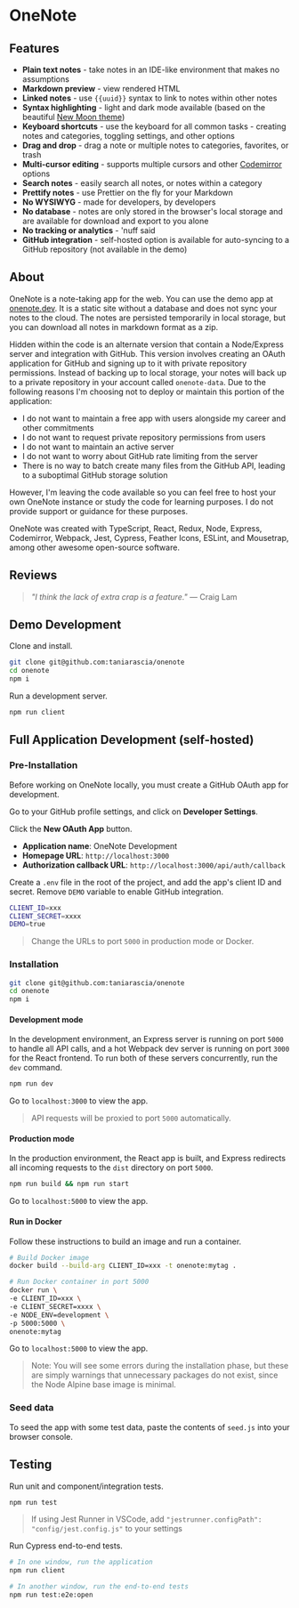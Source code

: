 # OneNote

## Features

- **Plain text notes** - take notes in an IDE-like environment that makes no assumptions
- **Markdown preview** - view rendered HTML
- **Linked notes** - use `{{uuid}}` syntax to link to notes within other notes
- **Syntax highlighting** - light and dark mode available (based on the beautiful [New Moon theme](https://taniarascia.github.io/new-moon/))
- **Keyboard shortcuts** - use the keyboard for all common tasks - creating notes and categories, toggling settings, and other options
- **Drag and drop** - drag a note or multiple notes to categories, favorites, or trash
- **Multi-cursor editing** - supports multiple cursors and other [Codemirror](https://codemirror.net/) options
- **Search notes** - easily search all notes, or notes within a category
- **Prettify notes** - use Prettier on the fly for your Markdown
- **No WYSIWYG** - made for developers, by developers
- **No database** - notes are only stored in the browser's local storage and are available for download and export to you alone
- **No tracking or analytics** - 'nuff said
- **GitHub integration** - self-hosted option is available for auto-syncing to a GitHub repository (not available in the demo)

## About

OneNote is a note-taking app for the web. You can use the demo app at [onenote.dev](https://onenote.dev). It is a static site without a database and does not sync your notes to the cloud. The notes are persisted temporarily in local storage, but you can download all notes in markdown format as a zip.

Hidden within the code is an alternate version that contain a Node/Express server and integration with GitHub. This version involves creating an OAuth application for GitHub and signing up to it with private repository permissions. Instead of backing up to local storage, your notes will back up to a private repository in your account called `onenote-data`. Due to the following reasons I'm choosing not to deploy or maintain this portion of the application:

- I do not want to maintain a free app with users alongside my career and other commitments
- I do not want to request private repository permissions from users
- I do not want to maintain an active server
- I do not want to worry about GitHub rate limiting from the server
- There is no way to batch create many files from the GitHub API, leading to a suboptimal GitHub storage solution

However, I'm leaving the code available so you can feel free to host your own OneNote instance or study the code for learning purposes. I do not provide support or guidance for these purposes.

OneNote was created with TypeScript, React, Redux, Node, Express, Codemirror, Webpack, Jest, Cypress, Feather Icons, ESLint, and Mousetrap, among other awesome open-source software.

## Reviews

> _"I think the lack of extra crap is a feature."_ — Craig Lam

## Demo Development

Clone and install.

```bash
git clone git@github.com:taniarascia/onenote
cd onenote
npm i
```

Run a development server.

```bash
npm run client
```

## Full Application Development (self-hosted)

### Pre-Installation

Before working on OneNote locally, you must create a GitHub OAuth app for development.

Go to your GitHub profile settings, and click on **Developer Settings**.

Click the **New OAuth App** button.

- **Application name**: OneNote Development
- **Homepage URL**: `http://localhost:3000`
- **Authorization callback URL**: `http://localhost:3000/api/auth/callback`

Create a `.env` file in the root of the project, and add the app's client ID and secret. Remove `DEMO` variable to enable GitHub integration.

```bash
CLIENT_ID=xxx
CLIENT_SECRET=xxxx
DEMO=true
```

> Change the URLs to port `5000` in production mode or Docker.

### Installation

```bash
git clone git@github.com:taniarascia/onenote
cd onenote
npm i
```

#### Development mode

In the development environment, an Express server is running on port `5000` to handle all API calls, and a hot Webpack dev server is running on port `3000` for the React frontend. To run both of these servers concurrently, run the `dev` command.

```bash
npm run dev
```

Go to `localhost:3000` to view the app.

> API requests will be proxied to port `5000` automatically.

#### Production mode

In the production environment, the React app is built, and Express redirects all incoming requests to the `dist` directory on port `5000`.

```bash
npm run build && npm run start
```

Go to `localhost:5000` to view the app.

#### Run in Docker

Follow these instructions to build an image and run a container.

```bash
# Build Docker image
docker build --build-arg CLIENT_ID=xxx -t onenote:mytag .

# Run Docker container in port 5000
docker run \
-e CLIENT_ID=xxx \
-e CLIENT_SECRET=xxxx \
-e NODE_ENV=development \
-p 5000:5000 \
onenote:mytag
```

Go to `localhost:5000` to view the app.

> Note: You will see some errors during the installation phase, but these are simply warnings that unnecessary packages do not exist, since the Node Alpine base image is minimal.

### Seed data

To seed the app with some test data, paste the contents of `seed.js` into your browser console.

## Testing

Run unit and component/integration tests.

```bash
npm run test
```

> If using Jest Runner in VSCode, add `"jestrunner.configPath": "config/jest.config.js"` to your settings

Run Cypress end-to-end tests.

```bash
# In one window, run the application
npm run client

# In another window, run the end-to-end tests
npm run test:e2e:open
```
